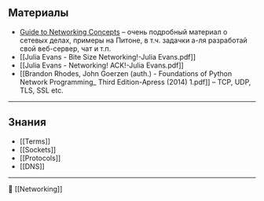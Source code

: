 ## Материалы

- [Guide to Networking Concepts](https://beej.us/guide/bgnet0/html/split/index.html) – очень подробный материал о сетевых делах, примеры на Питоне, в т.ч. задачки а-ля разработай свой веб-сервер, чат и т.п.
- [[Julia Evans - Bite Size Networking!-Julia Evans.pdf]]
- [[Julia Evans - Networking! ACK!-Julia Evans.pdf]]
- [[Brandon Rhodes, John Goerzen (auth.) - Foundations of Python Network Programming_ Third Edition-Apress (2014) 1.pdf]] – TCP, UDP, TLS, SSL etc.

----
## Знания

- [[Terms]]
- [[Sockets]]
- [[Protocols]]
- [[DNS]]


----
📂 [[Networking]]